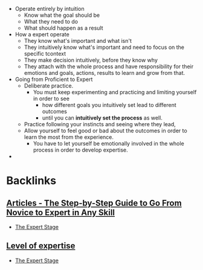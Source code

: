 - Operate entirely by intuition
    - Know what the goal should be
    - What they need to do
    - What should happen as a result
- How a expert operate
    - They know what's important and what isn't
    - They intuitively know what's important and need to focus on the specific tcontext
    - They make decision intuitively, before they know why
    - They attach with the whole process and have responsibility for their emotions and goals, actions, results to learn and grow from that.
- Going from Proficient to Expert
    - Deliberate practice. 
        - You must keep experimenting and practicing and limiting yourself in order to see
            - how different goals you intuitively set lead to different outcomes
            - until you can **intuitively set the process** as well.
    - Practice following your instincts and seeing where they lead,
    - Allow yourself to feel good or bad about the outcomes in order to learn the most from the experience. 
        - You have to let yourself be emotionally involved in the whole process in order to develop expertise.
- 

# Backlinks
## [Articles - The Step-by-Step Guide to Go From Novice to Expert in Any Skill](<Articles - The Step-by-Step Guide to Go From Novice to Expert in Any Skill.md>)
- [The Expert Stage](<The Expert Stage.md>)

## [Level of expertise](<Level of expertise.md>)
- [The Expert Stage](<The Expert Stage.md>)

